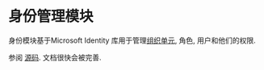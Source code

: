 # 身份管理模块

身份模块基于Microsoft Identity 库用于管理[组织单元](Organization-Units.md), 角色, 用户和他们的权限.

参阅 [源码](https://github.com/abpframework/abp/tree/dev/modules/identity). 文档很快会被完善.